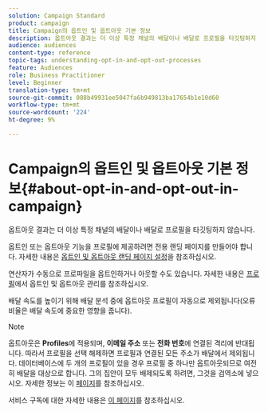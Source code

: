 ```yaml
---
solution: Campaign Standard
product: campaign
title: Campaign의 옵트인 및 옵트아웃 기본 정보
description: 옵트아웃 결과는 더 이상 특정 채널의 배달이나 배달로 프로필을 타깃팅하지 않습니다.
audience: audiences
content-type: reference
topic-tags: understanding-opt-in-and-opt-out-processes
feature: Audiences
role: Business Practitioner
level: Beginner
translation-type: tm+mt
source-git-commit: 088b49931ee5047fa6b949813ba17654b1e10d60
workflow-type: tm+mt
source-wordcount: '224'
ht-degree: 9%

---
```



# Campaign의 옵트인 및 옵트아웃 기본 정보{#about-opt-in-and-opt-out-in-campaign}

옵트아웃 결과는 더 이상 특정 채널의 배달이나 배달로 프로필을 타깃팅하지 않습니다.

옵트인 또는 옵트아웃 기능을 프로필에 제공하려면 전용 랜딩 페이지를 만들어야 합니다. 자세한 내용은 [옵트인 및 옵트아웃 랜딩 페이지 설정](../../audiences/using/managing-opt-in-and-opt-out-in-campaign.md#setting-up-opt-in-and-opt-out-landing-pages)을 참조하십시오.

연산자가 수동으로 프로파일을 옵트인하거나 아웃할 수도 있습니다. 자세한 내용은 [프로필](../../audiences/using/managing-opt-in-and-opt-out-in-campaign.md#managing-opt-in-and-opt-out-from-a-profile)에서 옵트인 및 옵트아웃 관리를 참조하십시오.

배달 속도를 높이기 위해 배달 분석 중에 옵트아웃 프로필이 자동으로 제외됩니다(오류 비율은 배달 속도에 중요한 영향을 줍니다).

>[!NOTE]
>
>옵트아웃은 **Profiles**&#x200B;에 적용되며, **이메일 주소** 또는 **전화 번호**&#x200B;에 연결된 격리에 반대됩니다. 따라서 프로필을 선택 해제하면 프로필과 연결된 모든 주소가 배달에서 제외됩니다. 데이터베이스에 두 개의 프로필이 있을 경우 프로필 중 하나만 옵트아웃되므로 여전히 배달을 대상으로 합니다. 그의 집안이 모두 배제되도록 하려면, 그것을 검역소에 넣으시오. 자세한 정보는 이 [페이지](../../sending/using/understanding-quarantine-management.md#identifying-quarantined-addresses-for-the-entire-platform)를 참조하십시오.

서비스 구독에 대한 자세한 내용은 [이 페이지](../../audiences/using/about-subscriptions.md)를 참조하십시오.
